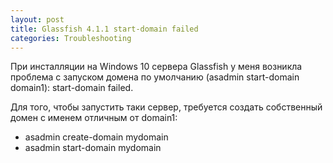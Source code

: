 ```yaml
---
layout: post
title: Glassfish 4.1.1 start-domain failed
categories: Troubleshooting
---
```


При инсталляции на Windows 10 сервера Glassfish у меня возникла проблема с запуском домена по умолчанию (asadmin start-domain domain1): start-domain failed. 

Для того, чтобы запустить таки сервер, требуется создать собственный домен  с именем отличным от domain1:
* asadmin create-domain mydomain
* asadmin start-domain mydomain















